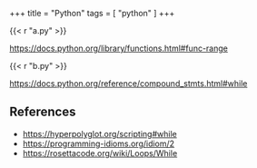+++
title = "Python"
tags = [ "python" ]
+++

{{< r "a.py" >}}

<https://docs.python.org/library/functions.html#func-range>

{{< r "b.py" >}}

<https://docs.python.org/reference/compound_stmts.html#while>

## References

- <https://hyperpolyglot.org/scripting#while>
- <https://programming-idioms.org/idiom/2>
- <https://rosettacode.org/wiki/Loops/While>
